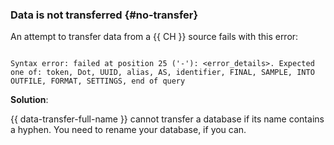 ### Data is not transferred {#no-transfer}

An attempt to transfer data from a {{ CH }} source fails with this error:

```text

Syntax error: failed at position 25 ('-'): <error_details>. Expected one of: token, Dot, UUID, alias, AS, identifier, FINAL, SAMPLE, INTO OUTFILE, FORMAT, SETTINGS, end of query

```

**Solution**:

{{ data-transfer-full-name }} cannot transfer a database if its name contains a hyphen. You need to rename your database, if you can.